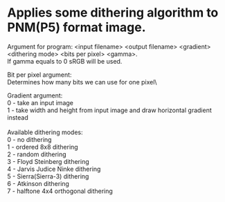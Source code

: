 # Applies some dithering algorithm to PNM(P5) format image.
Argument for program: \<input filename\> \<output filename\> \<gradient\> \<dithering mode\> \<bits per pixel\> \<gamma\>.\
If gamma equals to 0 sRGB will be used.

Bit per pixel argument:\
Determines how many bits we can use for one pixel\

Gradient argument:\
0 - take an input image\
1 - take width and height from input image and draw horizontal gradient instead\
\
Available dithering modes:\
0 - no dithering\
1 - ordered 8x8 dithering\
2 - random dithering\
3 - Floyd Steinberg dithering\
4 - Jarvis Judice Ninke dithering\
5 - Sierra(Sierra-3) dithering\
6 - Atkinson dithering\
7 - halftone 4x4 orthogonal dithering

